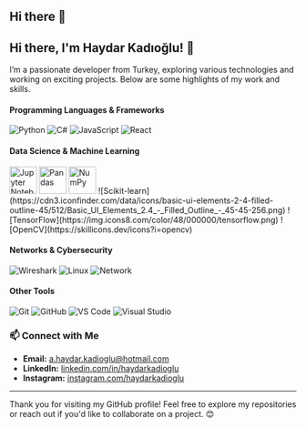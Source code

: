## Hi there 👋
## Hi there, I'm Haydar Kadıoğlu! 👋

I’m a passionate developer from Turkey, exploring various technologies and working on exciting projects. Below are some highlights of my work and skills.

#### Programming Languages & Frameworks
![Python](https://skillicons.dev/icons?i=python)
![C#](https://skillicons.dev/icons?i=cs)
![JavaScript](https://skillicons.dev/icons?i=javascript)
![React](https://skillicons.dev/icons?i=react)

#### Data Science & Machine Learning
<img src="https://cdn1.iconfinder.com/data/icons/carbon-design-system-vol-5/32/logo--jupyter-64.png" alt="Jupyter Notebook" width="48" height="48" />
<img src="https://cdn3.iconfinder.com/data/icons/pandas/100/panda_23_1-256.png" alt="Pandas" width="48" height="48" />
<img src="https://cdn1.iconfinder.com/data/icons/smallicons-controls/32/614375-grid-256.png" alt="NumPy" width="48" height="48" />
![Scikit-learn](https://cdn3.iconfinder.com/data/icons/basic-ui-elements-2-4-filled-outline-45/512/Basic_UI_Elements_2.4_-_Filled_Outline_-_45-45-256.png)
![TensorFlow](https://img.icons8.com/color/48/000000/tensorflow.png)
![OpenCV](https://skillicons.dev/icons?i=opencv)

#### Networks & Cybersecurity
![Wireshark](https://cdn3.iconfinder.com/data/icons/animal-emoji/50/SharkFin-256.png)
![Linux](https://skillicons.dev/icons?i=linux)
![Network](https://img.icons8.com/color/48/000000/network.png)

#### Other Tools
![Git](https://skillicons.dev/icons?i=git)
![GitHub](https://skillicons.dev/icons?i=github)
![VS Code](https://skillicons.dev/icons?i=vscode)
![Visual Studio](https://img.icons8.com/color/48/000000/visual-studio.png)


### 📫 Connect with Me

- **Email:** [a.haydar.kadioglu@hotmail.com](mailto:a.haydar.kadioglu@hotmail.com)
- **LinkedIn:** [linkedin.com/in/haydarkadioglu](https://www.linkedin.com/in/haydarkadioglu/)
- **Instagram:** [instagram.com/haydarkadioglu](https://www.instagram.com/haydarkadioglu_/)

---

Thank you for visiting my GitHub profile! Feel free to explore my repositories or reach out if you'd like to collaborate on a project. 😊


